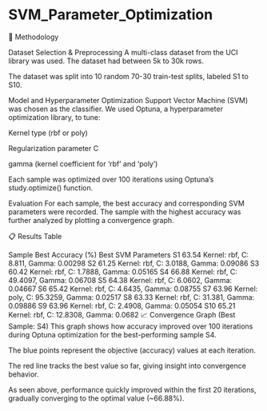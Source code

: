 # SVM_Parameter_Optimization
🧪 Methodology

Dataset Selection & Preprocessing A multi-class dataset from the UCI library was used.
The dataset had between 5k to 30k rows.

The dataset was split into 10 random 70-30 train-test splits, labeled S1 to S10.

Model and Hyperparameter Optimization Support Vector Machine (SVM) was chosen as the classifier.
We used Optuna, a hyperparameter optimization library, to tune:

Kernel type (rbf or poly)

Regularization parameter C

gamma (kernel coefficient for ‘rbf’ and ‘poly’)

Each sample was optimized over 100 iterations using Optuna’s study.optimize() function.

Evaluation For each sample, the best accuracy and corresponding SVM parameters were recorded.
The sample with the highest accuracy was further analyzed by plotting a convergence graph.

📋 Results Table

Sample Best Accuracy (%) Best SVM Parameters S1 63.54 Kernel: rbf, C: 8.811, Gamma: 0.00298 S2 61.25 Kernel: rbf, C: 3.0188, Gamma: 0.09086 S3 60.42 Kernel: rbf, C: 1.7888, Gamma: 0.05165 S4 66.88 Kernel: rbf, C: 49.4097, Gamma: 0.06708 S5 64.38 Kernel: rbf, C: 6.0602, Gamma: 0.04667 S6 65.42 Kernel: rbf, C: 4.6435, Gamma: 0.08755 S7 63.96 Kernel: poly, C: 95.3259, Gamma: 0.02517 S8 63.33 Kernel: rbf, C: 31.381, Gamma: 0.09886 S9 63.96 Kernel: rbf, C: 2.4908, Gamma: 0.05054 S10 65.21 Kernel: rbf, C: 12.8308, Gamma: 0.0682 📈 Convergence Graph (Best Sample: S4) This graph shows how accuracy improved over 100 iterations during Optuna optimization for the best-performing sample S4.

The blue points represent the objective (accuracy) values at each iteration.

The red line tracks the best value so far, giving insight into convergence behavior.

As seen above, performance quickly improved within the first 20 iterations, gradually converging to the optimal value (~66.88%).
